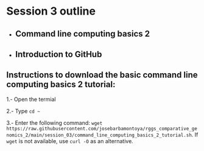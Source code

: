# Session 3 outline

* ## Command line computing basics 2
* ## Introduction to GitHub

## Instructions to download the basic command line computing basics 2 tutorial:
  1.- Open the termial
    
  2.- Type `cd ~`

  3.- Enter the following command: `wget https://raw.githubusercontent.com/josebarbamontoya/rggs_comparative_genomics_2/main/session_03/command_line_computing_basics_2_tutorial.sh`. If `wget` is not available, use `curl -O` as an alternative.
  
